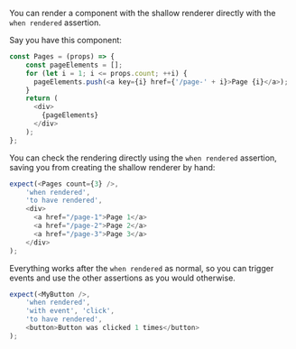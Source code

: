 
You can render a component with the shallow renderer directly with the `when rendered` assertion.

Say you have this component:
```js
const Pages = (props) => {
    const pageElements = [];
    for (let i = 1; i <= props.count; ++i) {
      pageElements.push(<a key={i} href={'/page-' + i}>Page {i}</a>);
    }
    return (
      <div>
        {pageElements}
      </div>
    );
};

```

You can check the rendering directly using the `when rendered` assertion, saving you from creating the shallow renderer by hand:
```js
expect(<Pages count={3} />, 
    'when rendered',
    'to have rendered', 
    <div>
      <a href="/page-1">Page 1</a>
      <a href="/page-2">Page 2</a>
      <a href="/page-3">Page 3</a>
    </div>
);
```

Everything works after the `when rendered` as normal, so you can trigger events and use the other assertions as you would otherwise.
```js
expect(<MyButton />, 
    'when rendered', 
    'with event', 'click',
    'to have rendered', 
    <button>Button was clicked 1 times</button>
);
```
